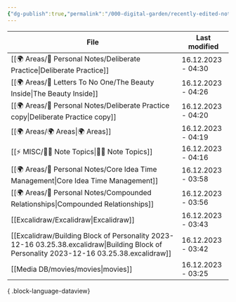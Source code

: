 ```yaml
---
{"dg-publish":true,"permalink":"/000-digital-garden/recently-edited-notes/","dgPassFrontmatter":true,"noteIcon":"1","created":"2023-12-14T09:05:52.599+05:30","updated":"2023-12-14T09:12:44.868+05:30"}
---
```


| File                                                                                                                                         | Last modified      |
| -------------------------------------------------------------------------------------------------------------------------------------------- | ------------------ |
| [[🌍 Areas/📧 Personal Notes/Deliberate Practice\|Deliberate Practice]]                                                                   | 16.12.2023 - 04:30 |
| [[🌍 Areas/📧  Letters To No One/The Beauty Inside\|The Beauty Inside]]                                                                   | 16.12.2023 - 04:26 |
| [[🌍 Areas/📧 Personal Notes/Deliberate Practice copy\|Deliberate Practice copy]]                                                         | 16.12.2023 - 04:20 |
| [[🌍 Areas/🌍 Areas\|🌍 Areas]]                                                                                                           | 16.12.2023 - 04:19 |
| [[⚡ MISC/✍🏻 Note Topics\|✍🏻 Note Topics]]                                                                                               | 16.12.2023 - 04:16 |
| [[🌍 Areas/📧 Personal Notes/Core Idea Time Management\|Core Idea Time Management]]                                                       | 16.12.2023 - 03:58 |
| [[🌍 Areas/📧 Personal Notes/Compounded Relationships\|Compounded Relationships]]                                                         | 16.12.2023 - 03:56 |
| [[Excalidraw/Excalidraw\|Excalidraw]]                                                                                                     | 16.12.2023 - 03:43 |
| [[Excalidraw/Building Block of Personality 2023-12-16 03.25.38.excalidraw\|Building Block of Personality 2023-12-16 03.25.38.excalidraw]] | 16.12.2023 - 03:42 |
| [[Media DB/movies/movies\|movies]]                                                                                                        | 16.12.2023 - 03:25 |

{ .block-language-dataview}